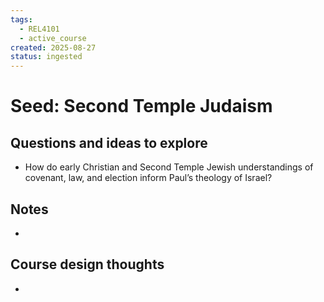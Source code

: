 ```yaml
---
tags:
  - REL4101
  - active_course
created: 2025-08-27
status: ingested
---
```


# Seed: Second Temple Judaism
## Questions and ideas to explore
- How do early Christian and Second Temple Jewish understandings of covenant, law, and election inform Paul’s theology of Israel?

## Notes
- 

## Course design thoughts
- 